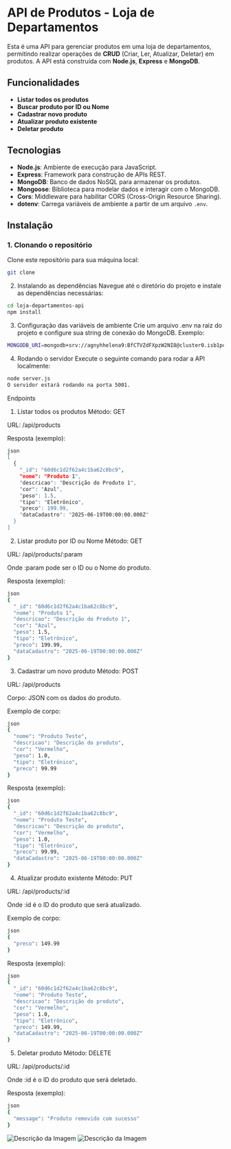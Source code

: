 # API de Produtos - Loja de Departamentos

Esta é uma API para gerenciar produtos em uma loja de departamentos, permitindo realizar operações de **CRUD** (Criar, Ler, Atualizar, Deletar) em produtos. A API está construída com **Node.js**, **Express** e **MongoDB**.

## Funcionalidades

- **Listar todos os produtos**
- **Buscar produto por ID ou Nome**
- **Cadastrar novo produto**
- **Atualizar produto existente**
- **Deletar produto**

## Tecnologias

- **Node.js**: Ambiente de execução para JavaScript.
- **Express**: Framework para construção de APIs REST.
- **MongoDB**: Banco de dados NoSQL para armazenar os produtos.
- **Mongoose**: Biblioteca para modelar dados e interagir com o MongoDB.
- **Cors**: Middleware para habilitar CORS (Cross-Origin Resource Sharing).
- **dotenv**: Carrega variáveis de ambiente a partir de um arquivo `.env`.

## Instalação

### 1. Clonando o repositório

Clone este repositório para sua máquina local:

```bash
git clone
```

2. Instalando as dependências
Navegue até o diretório do projeto e instale as dependências necessárias:

```bash
cd loja-departamentos-api
npm install
```

3. Configuração das variáveis de ambiente
Crie um arquivo .env na raiz do projeto e configure sua string de conexão do MongoDB. Exemplo:

```bash
MONGODB_URI=mongodb+srv://agnyhhelena9:BfCTVZdFXpzW2NI8@cluster0.isb1pq1.mongodb.net/
```

4. Rodando o servidor
Execute o seguinte comando para rodar a API localmente:

```bash
node server.js
O servidor estará rodando na porta 5001.
```

Endpoints
1. Listar todos os produtos
Método: GET

URL: /api/products

Resposta (exemplo):

```bash
json
[
  {
    "_id": "60d6c1d2f62a4c1ba62c8bc9",
    "nome": "Produto 1",
    "descricao": "Descrição do Produto 1",
    "cor": "Azul",
    "peso": 1.5,
    "tipo": "Eletrônico",
    "preco": 199.99,
    "dataCadastro": "2025-06-19T00:00:00.000Z"
  }
]
```

2. Listar produto por ID ou Nome
Método: GET

URL: /api/products/:param

Onde :param pode ser o ID ou o Nome do produto.

Resposta (exemplo):

```bash
json
{
  "_id": "60d6c1d2f62a4c1ba62c8bc9",
  "nome": "Produto 1",
  "descricao": "Descrição do Produto 1",
  "cor": "Azul",
  "peso": 1.5,
  "tipo": "Eletrônico",
  "preco": 199.99,
  "dataCadastro": "2025-06-19T00:00:00.000Z"
}
```

3. Cadastrar um novo produto
Método: POST

URL: /api/products

Corpo: JSON com os dados do produto.

Exemplo de corpo:

```bash
json
{
  "nome": "Produto Teste",
  "descricao": "Descrição do produto",
  "cor": "Vermelho",
  "peso": 1.0,
  "tipo": "Eletrônico",
  "preco": 99.99
}
```

Resposta (exemplo):
```bash
json
{
  "_id": "60d6c1d2f62a4c1ba62c8bc9",
  "nome": "Produto Teste",
  "descricao": "Descrição do produto",
  "cor": "Vermelho",
  "peso": 1.0,
  "tipo": "Eletrônico",
  "preco": 99.99,
  "dataCadastro": "2025-06-19T00:00:00.000Z"
}
```

4. Atualizar produto existente
Método: PUT

URL: /api/products/:id

Onde :id é o ID do produto que será atualizado.

Exemplo de corpo:

```bash
json
{
  "preco": 149.99
}
```

Resposta (exemplo):
```bash
json
{
  "_id": "60d6c1d2f62a4c1ba62c8bc9",
  "nome": "Produto Teste",
  "descricao": "Descrição do produto",
  "cor": "Vermelho",
  "peso": 1.0,
  "tipo": "Eletrônico",
  "preco": 149.99,
  "dataCadastro": "2025-06-19T00:00:00.000Z"
}
```

5. Deletar produto
Método: DELETE

URL: /api/products/:id

Onde :id é o ID do produto que será deletado.

Resposta (exemplo):
```bash
json
{
  "message": "Produto removido com sucesso"
}
```
![Descrição da Imagem](caminho/para/sua/imagem.png)
![Descrição da Imagem](caminho/para/sua/imagem.png)

